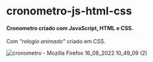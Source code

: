 # cronometro-js-html-css
<h4>Cronometro criado com JavaScript, HTML e CSS.</h4>
Com <i>"relogio animado"</i> criado em CSS.


![cronometro - Mozilla Firefox 16_08_2022 10_49_09 (2)](https://user-images.githubusercontent.com/104023907/188294089-0b6fab25-49d2-4a8f-b057-9045c38abe18.png)

